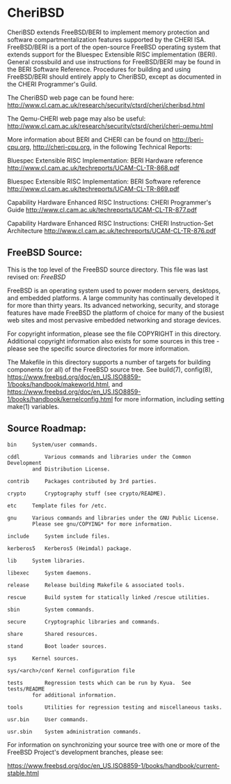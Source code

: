 # CheriBSD

CheriBSD extends FreeBSD/BERI to implement memory protection and
software compartmentalization features supported by the CHERI ISA.
FreeBSD/BERI is a port of the open-source FreeBSD operating system that
extends support for the Bluespec Extensible RISC implementation (BERI).
General crossbuild and use instructions for FreeBSD/BERI may be found in
the BERI Software Reference. Procedures for building and using
FreeBSD/BERI should entirely apply to CheriBSD, except as documented in
the CHERI Programmer's Guild.

The CheriBSD web page can be found here:
http://www.cl.cam.ac.uk/research/security/ctsrd/cheri/cheribsd.html

The Qemu-CHERI web page may also be useful:
http://www.cl.cam.ac.uk/research/security/ctsrd/cheri/cheri-qemu.html

More information about BERI and CHERI can be found on
http://beri-cpu.org, http://cheri-cpu.org, in the following
Technical Reports:


Bluespec Extensible RISC Implementation: BERI Hardware reference
http://www.cl.cam.ac.uk/techreports/UCAM-CL-TR-868.pdf

Bluespec Extensible RISC Implementation: BERI Software reference
http://www.cl.cam.ac.uk/techreports/UCAM-CL-TR-869.pdf

Capability Hardware Enhanced RISC Instructions: CHERI Programmer's Guide
http://www.cl.cam.ac.uk/techreports/UCAM-CL-TR-877.pdf

Capability Hardware Enhanced RISC Instructions: CHERI Instruction-Set
Architecture
http://www.cl.cam.ac.uk/techreports/UCAM-CL-TR-876.pdf

FreeBSD Source:
---------------
This is the top level of the FreeBSD source directory.  This file
was last revised on:
$FreeBSD$

FreeBSD is an operating system used to power modern servers,
desktops, and embedded platforms. A large community has
continually developed it for more than thirty years. Its
advanced networking, security, and storage features have
made FreeBSD the platform of choice for many of the
busiest web sites and most pervasive embedded networking
and storage devices.

For copyright information, please see the file COPYRIGHT in this
directory. Additional copyright information also exists for some
sources in this tree - please see the specific source directories for
more information.

The Makefile in this directory supports a number of targets for
building components (or all) of the FreeBSD source tree.  See build(7), config(8),
https://www.freebsd.org/doc/en_US.ISO8859-1/books/handbook/makeworld.html, and
https://www.freebsd.org/doc/en_US.ISO8859-1/books/handbook/kernelconfig.html
for more information, including setting make(1) variables.

Source Roadmap:
---------------
```
bin		System/user commands.

cddl		Various commands and libraries under the Common Development
		and Distribution License.

contrib		Packages contributed by 3rd parties.

crypto		Cryptography stuff (see crypto/README).

etc		Template files for /etc.

gnu		Various commands and libraries under the GNU Public License.
		Please see gnu/COPYING* for more information.

include		System include files.

kerberos5	Kerberos5 (Heimdal) package.

lib		System libraries.

libexec		System daemons.

release		Release building Makefile & associated tools.

rescue		Build system for statically linked /rescue utilities.

sbin		System commands.

secure		Cryptographic libraries and commands.

share		Shared resources.

stand		Boot loader sources.

sys		Kernel sources.

sys/<arch>/conf Kernel configuration file

tests		Regression tests which can be run by Kyua.  See tests/README
		for additional information.

tools		Utilities for regression testing and miscellaneous tasks.

usr.bin		User commands.

usr.sbin	System administration commands.
```

For information on synchronizing your source tree with one or more of
the FreeBSD Project's development branches, please see:

  https://www.freebsd.org/doc/en_US.ISO8859-1/books/handbook/current-stable.html
